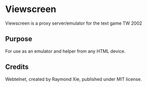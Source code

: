 # Viewscreen

Viewscreen is a proxy server/emulator for the text game TW 2002

## Purpose

For use as an emulator and helper from any HTML device.

## Credits

Webtelnet, created by Raymond Xie, published under MIT license.
